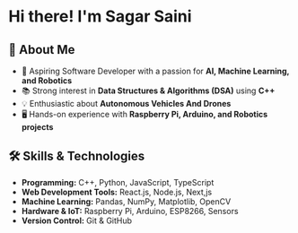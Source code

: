 # Hi there! I'm Sagar Saini

## 🚀 About Me

- 🎯 Aspiring Software Developer with a passion for **AI, Machine Learning, and Robotics**
- 📚 Strong interest in **Data Structures & Algorithms (DSA)** using **C++**
- 💡 Enthusiastic about **Autonomous Vehicles And Drones**
- 🖥️ Hands-on experience with **Raspberry Pi, Arduino, and Robotics projects**

## 🛠️ Skills & Technologies

- **Programming:** C++, Python, JavaScript, TypeScript
- **Web Development Tools:** React.js, Node.js, Next,js
- **Machine Learning:** Pandas, NumPy, Matplotlib, OpenCV
- **Hardware & IoT:** Raspberry Pi, Arduino, ESP8266, Sensors
- **Version Control:** Git & GitHub

